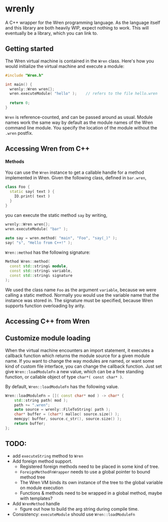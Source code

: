 
# wrenly

A C++ wrapper for the Wren programming language. As the language itself and this library are both heavily WIP, expect nothing to work. This will eventually be a library, which you can link to.

## Getting started

The Wren virtual machine is contained in the `Wren` class. Here's how you would initialize the virtual machine and execute a module:

```cpp
#include "Wren.h"

int main() {
  wrenly::Wren wren{};
  wren.executeModule( "hello" );	// refers to the file hello.wren
  
  return 0;
}
```

`Wren` is reference-counted, and can be passed around as usual. Module names work the same way by default as the module names of the Wren command line module. You specify the location of the module without the `.wren` postfix.

## Accessing Wren from C++

#### Methods

You can use the `Wren` instance to get a callable handle for a method implemented in Wren. Given the following class, defined in `bar.wren`, 

```dart
class Foo {
  static say( text ) {
    IO.print( text )
  }
}
```

you can execute the static method `say` by writing,

```cpp
wrenly::Wren wren{};
wren.executeModule( "bar" );
    
auto say = wren.method( "main", "Foo", "say(_)" );
say( "s", "Hello from C++!" );
```

`Wren::method` has the following signature:
```cpp
Method Wren::method( 
  const std::string& module, 
  const std::string& variable,
  const std::string& signature
);
```

We used the class name `Foo` as the argument `variable`, because we were calling a static method. Normally you would use the variable name that the instance was stored in. The signature must be specified, because Wren supports function overloading by arity.

## Accessing C++ from Wren


## Customize module loading

When the virtual machine encounters an import statement, it executes a callback function which returns the module source for a given module name. If you want to change the way modules are named, or want some kind of custom file interface, you can change the callback function. Just set give `Wren::loadModuleFn` a new value, which can be a free standing function, or callable object of type `char*( const char* )`.

By default, `Wren::loadModuleFn` has the following value.

```cpp
Wren::loadModuleFn = []( const char* mod ) -> char* {
    std::string path( mod );
    path += ".wren";
    auto source = wrenly::FileToString( path );
    char* buffer = (char*) malloc( source.size() );
    memcpy( buffer, source.c_str(), source.size() );
    return buffer;
};
```

## TODO:

* add `executeString` method to `Wren`
* Add foreign method support.
  * Registered foreign methods need to be placed in some kind of tree.
  * `ForeignMethodFnWrapper` needs to use a global pointer to bound method tree
  * The Wren VM binds its own instance of the tree to the global variable on module execution
  * Functions & methods need to be wrapped in a global method, maybe with templates?
* Add `WrenMethod` handle
  * figure out how to build the arg string during compile time.
* Consistency: `executeModule` should use `Wren::loadModuleFn`

